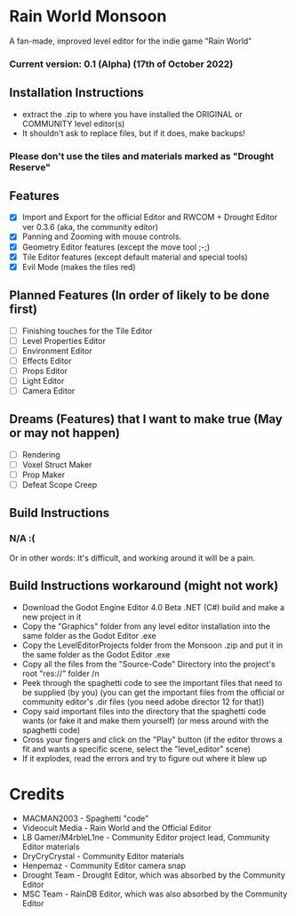 # Rain World Monsoon
A fan-made, improved level editor for the indie game "Rain World"

### Current version: 0.1 (Alpha) (17th of October 2022)



## Installation Instructions
- extract the .zip to where you have installed the ORIGINAL or COMMUNITY level editor(s)
- It shouldn't ask to replace files, but if it does, make backups!
### Please don't use the tiles and materials marked as "Drought Reserve"

## Features
- [x] Import and Export for the official Editor and RWCOM + Drought Editor ver 0.3.6 (aka, the community editor)
- [x] Panning and Zooming with mouse controls.
- [x] Geometry Editor features (except the move tool ;-;)
- [x] Tile Editor features (except default material and special tools)
- [x] Evil Mode (makes the tiles red)

## Planned Features (In order of likely to be done first)
- [ ] Finishing touches for the Tile Editor
- [ ] Level Properties Editor
- [ ] Environment Editor
- [ ] Effects Editor
- [ ] Props Editor
- [ ] Light Editor
- [ ] Camera Editor

## Dreams (Features) that I want to make true (May or may not happen)
- [ ] Rendering
- [ ] Voxel Struct Maker
- [ ] Prop Maker
- [ ] Defeat Scope Creep
## Build Instructions
### N/A :(
Or in other words: It's difficult, and working around it will be a pain.
## Build Instructions workaround (might not work)
- Download the Godot Engine Editor 4.0 Beta .NET (C#) build and make a new project in it
- Copy the "Graphics" folder from any level editor installation into the same folder as the Godot Editor .exe
- Copy the LevelEditorProjects folder from the Monsoon .zip and put it in the same folder as the Godot Editor .exe
- Copy all the files from the "Source-Code" Directory into the project's root "res://" folder /n
- Peek through the spaghetti code to see the important files that need to be supplied (by you) (you can get the important files from the official or community editor's .dir files (you need adobe director 12 for that))
- Copy said important files into the directory that the spaghetti code wants (or fake it and make them yourself) (or mess around with the spaghetti code)
- Cross your fingers and click on the "Play" button (if the editor throws a fit and wants a specific scene, select the "level_editor" scene)
- If it explodes, read the errors and try to figure out where it blew up
# Credits
- MACMAN2003 - Spaghetti "code"
- Videocult Media - Rain World and the Official Editor
- LB Gamer/M4rbleL1ne - Community Editor project lead, Community Editor materials
- DryCryCrystal - Community Editor materials
- Henpemaz - Community Editor camera snap
- Drought Team - Drought Editor, which was absorbed by the Community Editor
- MSC Team - RainDB Editor, which was also absorbed by the Community Editor
